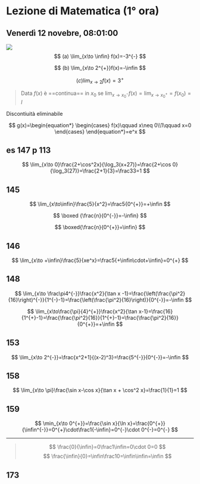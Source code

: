# Lezione di Matematica (1° ora)
## Venerdì 12 novebre, 08:01:00

![](https://i.imgur.com/Bcf9N5X.jpg)
$$
(a) \lim_{x\to \infin} f(x)=-3^{-}
$$

$$
(b) \lim_{x\to 2^{+}}f(x)=-\infin
$$


$$
(c)\lim_{x \to 2} f(x)= 3^{+}
$$

> Data $f(x)$ è ==continua== in $x_0$ se
> $\lim_{x\to x_0^{-}}f(x)=\lim_{x \to x_0^{+}}=f(x_0)=l$


Discontiuità eliminabile

$$
g(x)=\begin{equation*} \begin{cases} f(x)\qquad x\neq 0\\1\qquad x=0 \end{cases} \end{equation*}=e^x
$$


## es 147 p 113

$$
\lim_{x\to 0}\frac{2+\cos^2x}{\log_3(x+27)}=\frac{2+\cos 0}{\log_3(27)}=\frac{2+1}{3}=\frac33=1
$$

## 145


$$
\lim_{x\to\infin}\frac{5}{x^2}=\frac5{0^{+}}=+\infin
$$


$$
\boxed {\frac{n}{0^{-}}=-\infin}
$$

$$
\boxed{\frac{n}{0^{+}}=\infin}
$$

## 146

$$
\lim_{x\to +\infin}\frac{5}{xe^x}=\frac5{+\infin\cdot+\infin}=0^{+}
$$

## 148

$$
\lim_{x\to \frac\pi4^{-}}\frac{x^2}{\tan x -1}=\frac{\left(\frac{\pi^2}{16}\right)^{-}}{1^{-}-1}=\frac{\left(\frac{\pi^2}{16}\right)}{0^{-}}=-\infin
$$

$$
\lim_{x\to\frac{\pi}{4}^{+}}\frac{x^2}{\tan x-1}=\frac{16}{1^{+}-1}=\frac{\frac{\pi^2}{16}}{1^{+}-1}=\frac{\frac{\pi^2}{16}}{0^{+}}=+\infin
$$

## 153

$$
\lim_{x\to 2^{-}}=\frac{x^2+1}{(x-2)^3}=\frac{5^{-}}{0^{-}}=-\infin
$$

## 158

$$
\lim_{x\to \pi}\frac{\sin x-\cos x}{\tan x + \cos^2 x}=\frac{1}{1}=1
$$

## 159

$$
\min_{x\to 0^{+}}=\frac{\sin x}{\ln x}=\frac{0^{+}}{\infin^{-}}=0^{+}\cdot\frac1{-\infin}=0^{-}\cdot 0^{-}=0^{-}
$$

---

>  $$
\frac{0}{\infin}=0\frac1\infin=0\cdot 0=0
$$
$$
\frac{\infin}{0}=\infin\frac10=\infin\infin=\infin
$$


##  173
<!--stackedit_data:
eyJoaXN0b3J5IjpbLTEyNjY3MTIyNjYsMTczNTYxOTg3MiwtMT
g5NTc5NDUxOCw4NDMzMDIxMTksMzYwNjA4MDQzLDk1ODY3MzQ1
MCw2MjExNjYyNDUsLTk0MTYwMjU1OF19
-->